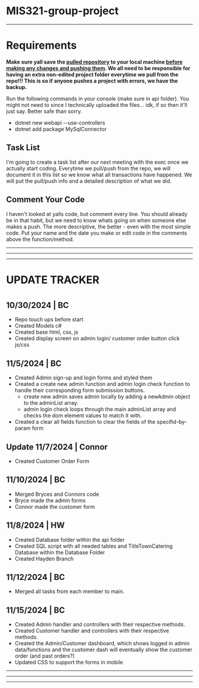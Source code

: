 # MIS321-group-project
<hr/>
<h1>Requirements</h1>
<p><strong>Make sure yall save the <u>pulled repository</u> to your local machine <u>before making any changes and pushing them</u>. We all need to be responsible for having an extra non-edited project folder everytime we pull from the repo!!! This is so if anyone pushes a project with errors, we have the backup.</strong></p>

<p>Run the following commands in your console (make sure in api folder). You might not need to since I technically uploaded the files... idk, if so then it'll just say. Better safe than sorry.</p>
<ul>
  <li>dotnet new webapi --use-controllers</li>
  <li>dotnet add package MySqlConnector</li>
</ul>

<h2>Task List</h2>
<p>I'm going to create a task list after our next meeting with the exec once we actually start coding. Everytime we pull/push from the repo, we will document it in this list so we know what all transactions have happened. We will put the pull/push info and a detailed description of what we did.</p>

<h2>Comment Your Code</h2>
<p>I haven't looked at yalls code, but comment every line. You should already be in that habit, but we need to know whats going on when someone else makes a push. The more descriptive, the better - even with the most simple code. Put your name and the date you make or edit code in the comments above the function/method.</p>

<hr/>
<hr/>
<hr/>

<h1>UPDATE TRACKER<h1>
<h2>10/30/2024 | BC</h2>
<ul>
  <li>Repo touch ups before start</li>
  <li>Created Models c#</li>
  <li>Created base html, css, js</li>
  <li>Created display screen on admin login/ customer order button click js/css</li>
</ul>

<h2>11/5/2024 | BC</h2>
<ul>
  <li>Created Admin sign-up and login forms and styled them</li>
  <li>Created a create new admin function and admin login check function to handle their corresponding form submission buttons.
    <ul>
      <li>create new admin saves admin locally by adding a newAdmin object to the adminList array.</li>
      <li>admin login check loops through the main adminList array and checks the dom element values to match it with.</li>
    </ul>
  </li>
  <li>Created a clear all fields function to clear the fields of the specifid-by-param form</li>
</ul>


<h2>Update 11/7/2024 | Connor</h2>
<ul><li>Created Customer Order Form</li></ul>



<h2>11/10/2024 | BC</h2>
<ul>
  <li>Merged Bryces and Connors code</li>
  <li>Bryce made the admin forms</li>
  <li>Connor made the customer form</li>
</ul>


<h2>11/8/2024 | HW</h2>
<ul>
  <li>Created Database folder within the api folder </li>
  <li>Created SQL script with all needed tables and TitleTownCatering Database within the Database Folder</li>
  <li>Created Hayden Branch </li>
</ul>


<h2>11/12/2024 | BC</h2>
<ul>
  <li>Merged all tasks from each member to main.</li>
</ul>

<h2>11/15/2024 | BC</h2>
<ul>
  <li>Created Admin handler and controllers with their respective methods.</li>
  <li>Created Customer handler and controllers with their respective methods.</li>
  <li>Created the Admin/Customer dashboard, which shows logged in admin data/functions and the customer dash will eventually show the customer order (and past orders?)</li>
  <li>Updated CSS to support the forms in mobile</li>
</ul>

<hr/>
<hr/>
<hr/>


